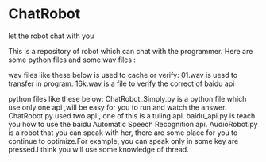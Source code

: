 # ChatRobot
let the robot chat with you

This is a repository of robot which can chat with the programmer.
Here are some python files and some wav files :


wav files like these below is used to cache or verify:
01.wav	is uesd to transfer in program.
16k.wav	is a file to verify the correct of baidu api


python files like these below:
ChatRobot_Simply.py	is a python file which use only one api ,will be easy for you to run and watch the answer. 
ChatRobot.py used two api , one of this is a tuling api.
baidu_api.py	is teach you how to use the baidu Automatic Speech Recognition api. 
AudioRobot.py	is a robot that you can speak with her, there are some place for you to continue to optimize.For example, you can speak 
only in some key are pressed.I think you will use some knowledge of thread.

